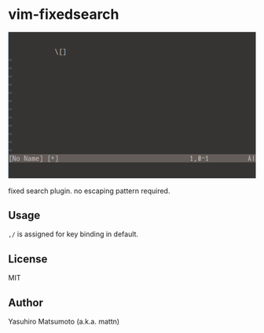 # vim-fixedsearch

![screenshot](https://raw.githubusercontent.com/mattn/vim-fixedsearch/master/screenshot.gif)

fixed search plugin. no escaping pattern required.

## Usage

`,/` is assigned for key binding in default.

## License

MIT

## Author

Yasuhiro Matsumoto (a.k.a. mattn)
